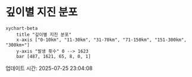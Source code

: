 # 깊이별 지진 분포

```mermaid
xychart-beta
    title "깊이별 지진 분포"
    x-axis ["0-10km", "11-30km", "31-70km", "71-150km", "151-300km", "300km+"]
    y-axis "발생 횟수" 0 --> 1623
    bar [487, 1621, 65, 8, 0, 1]
```

업데이트 시간: 2025-07-25 23:04:08
